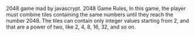2048 game mad by javascrypt.
2048 Game Rules,
In this game, the player must combine tiles containing the same numbers until they reach the number 2048. The tiles can contain only integer values starting from 2, and that are a power of two, like 2, 4, 8, 16, 32, and so on.
